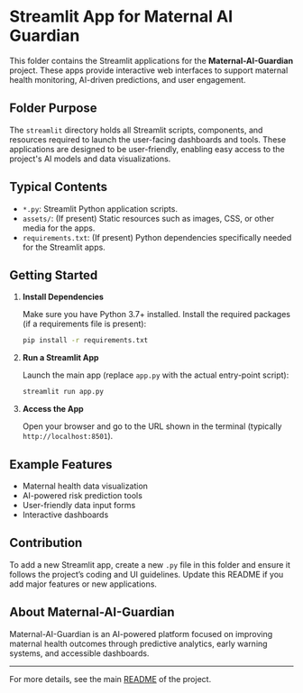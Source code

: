 
# Streamlit App for Maternal AI Guardian

This folder contains the Streamlit applications for the **Maternal-AI-Guardian** project. These apps provide interactive web interfaces to support maternal health monitoring, AI-driven predictions, and user engagement.

## Folder Purpose

The `streamlit` directory holds all Streamlit scripts, components, and resources required to launch the user-facing dashboards and tools. These applications are designed to be user-friendly, enabling easy access to the project's AI models and data visualizations.

## Typical Contents

- `*.py`: Streamlit Python application scripts.
- `assets/`: (If present) Static resources such as images, CSS, or other media for the apps.
- `requirements.txt`: (If present) Python dependencies specifically needed for the Streamlit apps.

## Getting Started

1. **Install Dependencies**

   Make sure you have Python 3.7+ installed. Install the required packages (if a requirements file is present):

   ```bash
   pip install -r requirements.txt
   ```

2. **Run a Streamlit App**

   Launch the main app (replace `app.py` with the actual entry-point script):

   ```bash
   streamlit run app.py
   ```

3. **Access the App**

   Open your browser and go to the URL shown in the terminal (typically `http://localhost:8501`).

## Example Features

- Maternal health data visualization
- AI-powered risk prediction tools
- User-friendly data input forms
- Interactive dashboards

## Contribution

To add a new Streamlit app, create a new `.py` file in this folder and ensure it follows the project’s coding and UI guidelines. Update this README if you add major features or new applications.

## About Maternal-AI-Guardian

Maternal-AI-Guardian is an AI-powered platform focused on improving maternal health outcomes through predictive analytics, early warning systems, and accessible dashboards.

---

For more details, see the main [README](../README.md) of the project.

